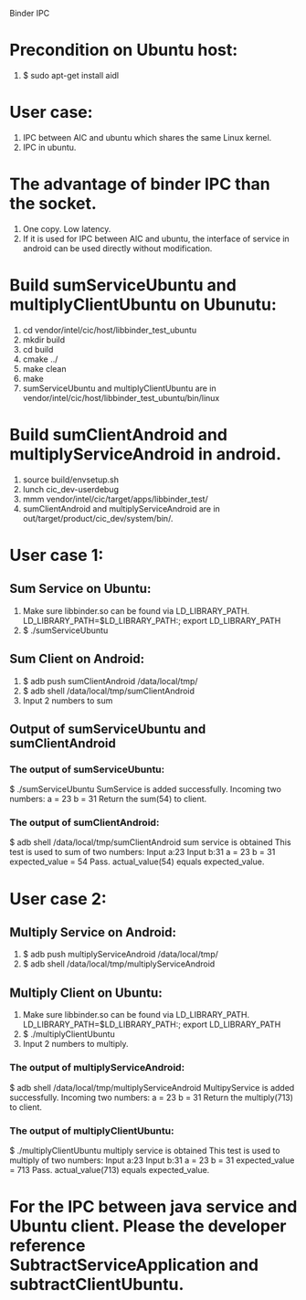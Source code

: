Binder IPC

# Precondition on Ubuntu host:
1. $ sudo apt-get install aidl
# User case:
1. IPC between AIC and ubuntu which shares the same Linux kernel. 
2. IPC in ubuntu.
# The advantage of binder IPC than the socket.
1. One copy. Low latency.
2. If it is used for IPC between AIC and ubuntu, the interface of service in android can be used directly without modification.
# Build sumServiceUbuntu and multiplyClientUbuntu on Ubunutu:
1. cd vendor/intel/cic/host/libbinder_test_ubuntu
2. mkdir build
3. cd build
4. cmake ../
5. make clean
6. make
7. sumServiceUbuntu and multiplyClientUbuntu are in vendor/intel/cic/host/libbinder_test_ubuntu/bin/linux
# Build sumClientAndroid and multiplyServiceAndroid in android.
1. source build/envsetup.sh
2. lunch cic_dev-userdebug
3. mmm vendor/intel/cic/target/apps/libbinder_test/
4. sumClientAndroid and multiplyServiceAndroid are in out/target/product/cic_dev/system/bin/.
# User case 1:
## Sum Service on Ubuntu: 
1. Make sure libbinder.so can be found via LD_LIBRARY_PATH. LD_LIBRARY_PATH=$LD_LIBRARY_PATH:<dir-of-libbinder-lib>; export LD_LIBRARY_PATH
2. $ ./sumServiceUbuntu
## Sum Client on Android:
1. $ adb push sumClientAndroid /data/local/tmp/
2. $ adb shell /data/local/tmp/sumClientAndroid
3. Input 2 numbers to sum 
## Output of sumServiceUbuntu and sumClientAndroid
### The output of sumServiceUbuntu:
$ ./sumServiceUbuntu
SumService is added successfully.
Incoming two numbers: a = 23 b = 31
Return the sum(54) to client.
### The output of sumClientAndroid:
$ adb shell /data/local/tmp/sumClientAndroid
sum service is obtained
This test is used to sum of two numbers: 
Input a:23
Input b:31
a = 23 b = 31 expected_value = 54
Pass. actual_value(54) equals expected_value.
# User case 2:
## Multiply Service on Android: 
1. $ adb push multiplyServiceAndroid /data/local/tmp/
2. $ adb shell /data/local/tmp/multiplyServiceAndroid
## Multiply Client on Ubuntu:
1. Make sure libbinder.so can be found via LD_LIBRARY_PATH. LD_LIBRARY_PATH=$LD_LIBRARY_PATH:<dir-of-libbinder-lib>; export LD_LIBRARY_PATH
2. $ ./multiplyClientUbuntu
3. Input 2 numbers to multiply.
### The output of multiplyServiceAndroid:
$ adb shell /data/local/tmp/multiplyServiceAndroid
MultipyService is added successfully.
Incoming two numbers: a = 23 b = 31
Return the multiply(713) to client.
### The output of multiplyClientUbuntu:
$ ./multiplyClientUbuntu 
multiply service is obtained
This test is used to multiply of two numbers: 
Input a:23
Input b:31
a = 23 b = 31 expected_value = 713
Pass. actual_value(713) equals expected_value.
# For the IPC between java service and Ubuntu client. Please the developer reference SubtractServiceApplication and subtractClientUbuntu.